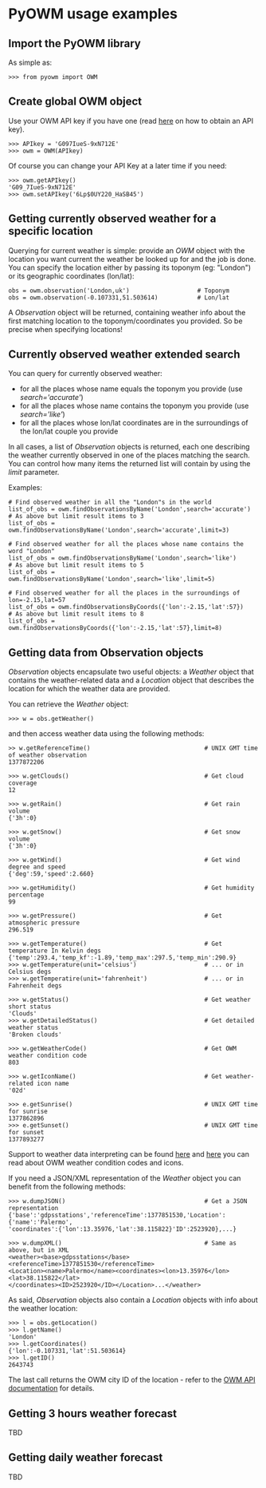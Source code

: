 PyOWM usage examples
====================

Import the PyOWM library
------------------------
As simple as:

    >>> from pyowm import OWM

Create global OWM object
------------------------
Use your OWM API key if you have one (read [here](http://openweathermap.org/appid) 
on how to obtain an API key).

    >>> APIkey = 'G097IueS-9xN712E'
    >>> owm = OWM(APIkey)
    
Of course you can change your API Key at a later time if you need:

    >>> owm.getAPIkey()
    'G09_7IueS-9xN712E'
    >>> owm.setAPIkey('6Lp$0UY220_HaSB45')

Getting currently observed weather for a specific location
----------------------------------------------------------
Querying for current weather is simple: provide an _OWM_ object with the location
you want current the weather be looked up for and the job is done.
You can specify the location either by passing its toponym (eg: "London") or
its geographic coordinates (lon/lat):

    obs = owm.observation('London,uk')                   # Toponym
    obs = owm.observation(-0.107331,51.503614)           # Lon/lat

A _Observation_ object will be returned, containing weather info about the first
matching location to the toponym/coordinates you provided. So be precise when
specifying locations!
    
    
Currently observed weather extended search
------------------------------------------
You can query for currently observed weather:

+ for all the places whose name equals the toponym you provide (use _search='accurate'_)
+ for all the places whose name contains the toponym you provide (use _search='like'_)
+ for all the places whose lon/lat coordinates are in the surroundings of the lon/lat couple you provide

In all cases, a list of _Observation_ objects is returned, each one describing 
the weather currently observed in one of the places matching the search.
You can control how many items the returned list will contain by using the
_limit_ parameter.

Examples:

    # Find observed weather in all the "London"s in the world
    list_of_obs = owm.findObservationsByName('London',search='accurate')
    # As above but limit result items to 3
    list_of_obs = owm.findObservationsByName('London',search='accurate',limit=3)
    
    # Find observed weather for all the places whose name contains the word "London"
    list_of_obs = owm.findObservationsByName('London',search='like')
    # As above but limit result items to 5
    list_of_obs = owm.findObservationsByName('London',search='like',limit=5)
    
    # Find observed weather for all the places in the surroundings of lon=-2.15,lat=57
    list_of_obs = owm.findObservationsByCoords({'lon':-2.15,'lat':57})
    # As above but limit result items to 8
    list_of_obs = owm.findObservationsByCoords({'lon':-2.15,'lat':57},limit=8)

Getting data from Observation objects
-------------------------------------

_Observation_ objects encapsulate two useful objects: a _Weather_ object that
contains the weather-related data and a _Location_ object that describes the
location for which the weather data are provided.

You can retrieve the _Weather_ object:

    >>> w = obs.getWeather()

and then access weather data using the following methods:

    >> w.getReferenceTime()                                # UNIX GMT time of weather observation
    1377872206

    >>> w.getClouds()                                      # Get cloud coverage
    12
    
    >>> w.getRain()                                        # Get rain volume
    {'3h':0}
    
    >>> w.getSnow()                                        # Get snow volume
    {'3h':0}
    
    >>> w.getWind()                                        # Get wind degree and speed
    {'deg':59,'speed':2.660}
    
    >>> w.getHumidity()                                    # Get humidity percentage
    99
    
    >>> w.getPressure()                                    # Get atmospheric pressure
    296.519
    
    >>> w.getTemperature()                                 # Get temperature In Kelvin degs
    {'temp':293.4,'temp_kf':-1.89,'temp_max':297.5,'temp_min':290.9}
    >>> w.getTemperature(unit='celsius')                   # ... or in Celsius degs
    >>> w.getTemperatire(unit='fahrenheit')                # ... or in Fahrenheit degs

    >>> w.getStatus()                                      # Get weather short status
    'Clouds'
    >>> w.getDetailedStatus()                              # Get detailed weather status
    'Broken clouds'

    >>> w.getWeatherCode()                                 # Get OWM weather condition code
    803
    
    >>> w.getIconName()                                    # Get weather-related icon name
    '02d'

    >>> e.getSunrise()                                     # UNIX GMT time for sunrise
    1377862896
    >>> e.getSunset()                                      # UNIX GMT time for sunset
    1377893277

Support to weather data interpreting can be found [here](http://bugs.openweathermap.org/projects/api/wiki/Weather_Data#Description-parameters) 
and [here](http://bugs.openweathermap.org/projects/api/wiki/Weather_Condition_Codes) you can read about OWM weather condition codes and icons.

If you need a JSON/XML representation of the _Weather_ object you can benefit 
from the following methods:

    >>> w.dumpJSON()                                       # Get a JSON representation
    {'base':'gdpsstations','referenceTime':1377851530,'Location':{'name':'Palermo',
    'coordinates':{'lon':13.35976,'lat':38.115822}'ID':2523920},...}
    
    >>> w.dumpXML()                                        # Same as above, but in XML
    <weather><base>gdpsstations</base><referenceTime>1377851530</referenceTime>
    <Location><name>Palermo</name><coordinates><lon>13.35976</lon><lat>38.115822</lat>
    </coordinates><ID>2523920</ID></Location>...</weather>

    
As said, _Observation_ objects also contain a _Location_ objects with info about
the weather location:

    >>> l = obs.getLocation()
    >>> l.getName()
    'London'
    >>> l.getCoordinates()
    {'lon':-0.107331,'lat':51.503614}
    >>> l.getID()
    2643743

The last call returns the OWM city ID of the location - refer to the 
[OWM API documentation](http://bugs.openweathermap.org/projects/api/wiki/Api_2_5_weather#3-By-city-ID)
for details.

Getting 3 hours weather forecast
--------------------------------
TBD

Getting daily weather forecast
------------------------------
TBD
